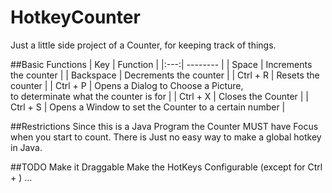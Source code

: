 # HotkeyCounter
Just a little side project of a Counter, for keeping track of things.

##Basic Functions
| Key | Function |
|:---:| -------- |
| Space | Increments the counter |
| Backspace | Decrements the counter |
| Ctrl + R | Resets the counter |
| Ctrl + P | Opens a Dialog to Choose a Picture, <br>to determinate what the counter is for |
| Ctrl + X | Closes the Counter |
| Ctrl + S | Opens a Window to set the Counter to a certain number |

##Restrictions
Since this is a Java Program the Counter MUST have Focus when you start to count. 
There is Just no easy way to make a global hotkey in Java.

##TODO
    Make it Draggable
    Make the HotKeys Configurable (except for Ctrl + <any key>)
    ...
